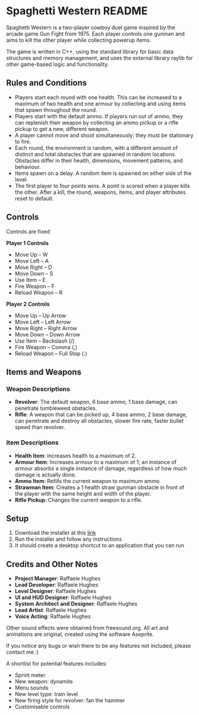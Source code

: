# Spaghetti Western README

Spaghetti Western is a two-player cowboy duel game inspired by the arcade game Gun Fight from 1975. Each player controls one gunman and aims to kill the other player while collecting powerup items.

The game is written in C++, using the standard library for basic data structures and memory management, and uses the external library raylib for other game-based logic and functionality.

## Rules and Conditions

- Players start each round with one health. This can be increased to a maximum of two health and one armour by collecting and using items that spawn throughout the round.
- Players start with the default ammo. If players run out of ammo, they can replenish their weapon by collecting an ammo pickup or a rifle pickup to get a new, different weapon.
- A player cannot move and shoot simultaneously; they must be stationary to fire.
- Each round, the environment is random, with a different amount of distinct and total obstacles that are spawned in random locations. Obstacles differ in their health, dimensions, movement patterns, and behaviour.
- Items spawn on a delay. A random item is spawned on either side of the level.
- The first player to four points wins. A point is scored when a player kills the other. After a kill, the round, weapons, items, and player attributes reset to default.

## Controls

Controls are fixed

**Player 1 Controls**
- Move Up – W
- Move Left – A
- Move Right – D
- Move Down – S
- Use Item – E
- Fire Weapon – F
- Reload Weapon – R

**Player 2 Controls**
- Move Up – Up Arrow
- Move Left – Left Arrow
- Move Right – Right Arrow
- Move Down – Down Arrow
- Use Item – Backslash (/)
- Fire Weapon – Comma (,)
- Reload Weapon – Full Stop (.)

## Items and Weapons

### Weapon Descriptions
- **Revolver**: The default weapon, 6 base ammo, 1 base damage, can penetrate tumbleweed obstacles.
- **Rifle**: A weapon that can be picked up, 4 base ammo, 2 base damage, can penetrate and destroy all obstacles, slower fire rate, faster bullet speed than revolver.

### Item Descriptions
- **Health Item**: Increases health to a maximum of 2.
- **Armour Item**: Increases armour to a maximum of 1; an instance of armour absorbs a single instance of damage, regardless of how much damage is actually done.
- **Ammo Item**: Refills the current weapon to maximum ammo.
- **Strawman Item**: Creates a 1 health straw gunman obstacle in front of the player with the same height and width of the player.
- **Rifle Pickup**: Changes the current weapon to a rifle.

## Setup
1. Download the installer at this [link](https://www.dropbox.com/scl/fi/jebworjsod82v1aukv7px/SpaghettiWestern_Setup.exe?rlkey=wiq6l646h6mdmac2bdqkxv54e&st=bh5189di&dl=0)
2. Run the installer and follow any instructions
3. It should create a desktop shortcut to an application that you can run
## Credits and Other Notes

- **Project Manager**: Raffaele Hughes
- **Lead Developer**: Raffaele Hughes
- **Level Designer**: Raffaele Hughes
- **UI and HUD Designer**: Raffaele Hughes
- **System Architect and Designer**: Raffaele Hughes
- **Lead Artist**: Raffaele Hughes
- **Voice Acting**: Raffaele Hughes

Other sound effects were obtained from freesound.org. All art and animations are original, created using the software Aseprite.

If you notice any bugs or wish there to be any features not included, please contact me :)

A shortlist for potential features includes:
- Sprint meter
- New weapon: dynamite
- Menu sounds
- New level type: train level
- New firing style for revolver: fan the hammer
- Customisable controls
